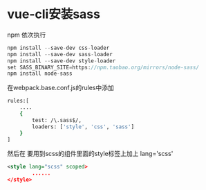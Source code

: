 # vue-cli安装sass

npm 依次执行

```cpp
npm install --save-dev css-loader
npm install --save-dev sass-loader
npm install --save-dev style-loader
set SASS_BINARY_SITE=https://npm.taobao.org/mirrors/node-sass/
npm install node-sass
```

在webpack.base.conf.js的rules中添加

```bash
rules:[
    ....
    {
        test: /\.sass$/,
        loaders: ['style', 'css', 'sass']
    }
]
```

然后在
 要用到scss的组件里面的style标签上加上 lang='scss'



```xml
<style lang="scss" scoped>
        ......
</style>
```